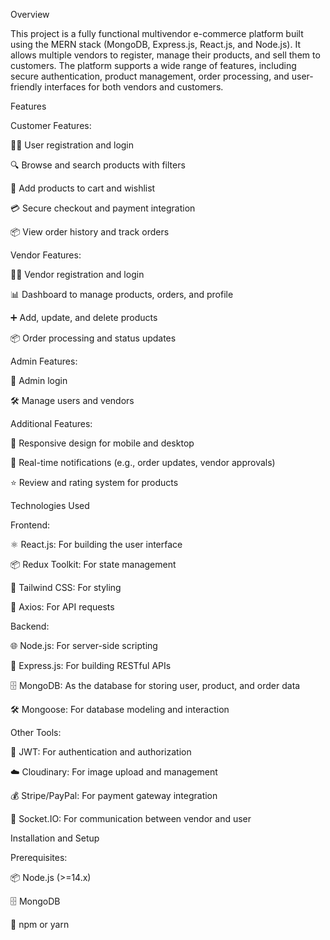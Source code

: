Overview

This project is a fully functional multivendor e-commerce platform built using the MERN stack (MongoDB, Express.js, React.js, and Node.js). It allows multiple vendors to register, manage their products, and sell them to customers. The platform supports a wide range of features, including secure authentication, product management, order processing, and user-friendly interfaces for both vendors and customers.

Features

Customer Features:

🧑‍💻 User registration and login

🔍 Browse and search products with filters

🛒 Add products to cart and wishlist

💳 Secure checkout and payment integration

📦 View order history and track orders

Vendor Features:

🧑‍🏭 Vendor registration and login

📊 Dashboard to manage products, orders, and profile

➕ Add, update, and delete products

📦 Order processing and status updates

Admin Features:

🔐 Admin login

🛠️ Manage users and vendors

Additional Features:

📱 Responsive design for mobile and desktop

🔔 Real-time notifications (e.g., order updates, vendor approvals)

⭐ Review and rating system for products


Technologies Used

Frontend:

⚛️ React.js: For building the user interface

📦 Redux Toolkit: For state management

🎨 Tailwind CSS: For styling

📡 Axios: For API requests

Backend:

🌐 Node.js: For server-side scripting

🚀 Express.js: For building RESTful APIs

🗄️ MongoDB: As the database for storing user, product, and order data

🛠️ Mongoose: For database modeling and interaction

Other Tools:

🔐 JWT: For authentication and authorization

☁️ Cloudinary: For image upload and management

💰 Stripe/PayPal: For payment gateway integration

🔄 Socket.IO: For communication between vendor and user

Installation and Setup

Prerequisites:

📦 Node.js (>=14.x)

🗄️ MongoDB

🔧 npm or yarn
